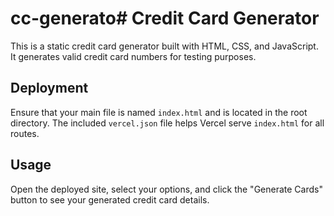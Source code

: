 # cc-generato# Credit Card Generator

This is a static credit card generator built with HTML, CSS, and JavaScript. It generates valid credit card numbers for testing purposes.

## Deployment

Ensure that your main file is named `index.html` and is located in the root directory. The included `vercel.json` file helps Vercel serve `index.html` for all routes.

## Usage

Open the deployed site, select your options, and click the "Generate Cards" button to see your generated credit card details.
